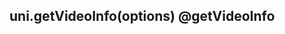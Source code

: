 ## uni.getVideoInfo(options) @getVideoInfo

<!-- UTSAPIJSON.getVideoInfo.description -->

<!-- UTSAPIJSON.getVideoInfo.param -->

<!-- UTSAPIJSON.getVideoInfo.returnValue -->

<!-- UTSAPIJSON.getVideoInfo.compatibility -->

<!-- UTSAPIJSON.getVideoInfo.tutorial -->

<!-- UTSAPIJSON.get-video-info.example -->

<!-- UTSAPIJSON.general_type.name -->

<!-- UTSAPIJSON.general_type.param -->
